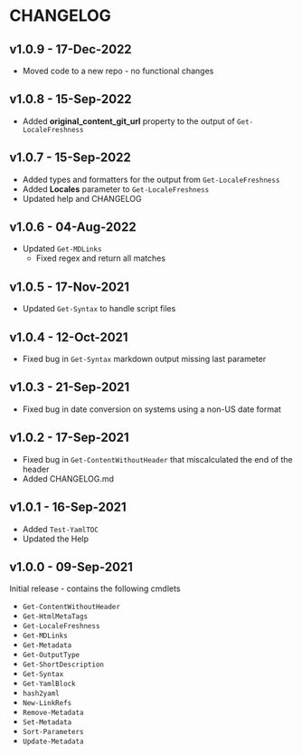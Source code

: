 # CHANGELOG

## v1.0.9 - 17-Dec-2022

- Moved code to a new repo - no functional changes

## v1.0.8 - 15-Sep-2022

- Added **original_content_git_url** property to the output of `Get-LocaleFreshness`

## v1.0.7 - 15-Sep-2022

- Added types and formatters for the output from `Get-LocaleFreshness`
- Added **Locales** parameter to `Get-LocaleFreshness`
- Updated help and CHANGELOG

## v1.0.6 - 04-Aug-2022

- Updated `Get-MDLinks`
  - Fixed regex and return all matches

## v1.0.5 - 17-Nov-2021

- Updated `Get-Syntax` to handle script files

## v1.0.4 - 12-Oct-2021

- Fixed bug in `Get-Syntax` markdown output missing last parameter

## v1.0.3 - 21-Sep-2021

- Fixed bug in date conversion on systems using a non-US date format

## v1.0.2 - 17-Sep-2021

- Fixed bug in `Get-ContentWithoutHeader` that miscalculated the end of the header
- Added CHANGELOG.md

## v1.0.1 - 16-Sep-2021

- Added `Test-YamlTOC`
- Updated the Help

## v1.0.0 - 09-Sep-2021

Initial release - contains the following cmdlets

- `Get-ContentWithoutHeader`
- `Get-HtmlMetaTags`
- `Get-LocaleFreshness`
- `Get-MDLinks`
- `Get-Metadata`
- `Get-OutputType`
- `Get-ShortDescription`
- `Get-Syntax`
- `Get-YamlBlock`
- `hash2yaml`
- `New-LinkRefs`
- `Remove-Metadata`
- `Set-Metadata`
- `Sort-Parameters`
- `Update-Metadata`
